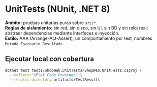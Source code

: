 # UnitTests (NUnit, .NET 8)

**Ámbito:** pruebas unitarias puras sobre `src/*`.  
**Reglas de aislamiento:** sin red, sin disco, sin UI, sin BD y sin reloj real; abstraer dependencias mediante interfaces e inyección.  
**Estilo:** AAA (Arrange-Act-Assert), un comportamiento por test, nombres `Metodo_Escenario_Resultado`.

## Ejecutar local con cobertura

```bash
dotnet test tests/ShopWeb.UnitTests/ShopWeb.UnitTests.csproj \
  --collect:"XPlat Code Coverage" \
  --results-directory artifacts/TestResults
